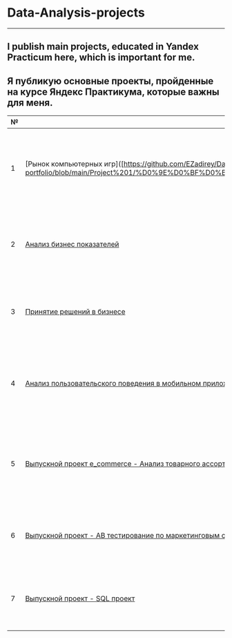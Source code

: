 # Data-Analysis-projects
------------------------
I publish main projects, educated in Yandex Practicum here, which is important for me.
-----------------------------------------------------------
Я публикую основные проекты, пройденные на курсе Яндекс Практикума, которые важны для меня.
-----------------------------------------------------------
|№|Наименование проекта |Описание проекта|Стек|
|-|---------------------|:--------------:|:--:|
|1|[Рынок компьютерных игр]([https://github.com/EZadirey/Data-Analysis-portfolio/tree/main/Project%201](https://github.com/EZadirey/Data-Analysis-portfolio/blob/main/Project%201/%D0%9E%D0%BF%D0%B8%D1%81%D0%B0%D0%BD%D0%B8%D0%B5%20%D0%BF%D1%80%D0%BE%D0%B5%D0%BA%D1%82%D0%B0.md)|Используя исторические данные о продажах компьютерных игр, оценки пользователей и экспертов, жанры и платформы, выявление закономерности, определяющие успешность игры. |python,pandas,matplotlib.pyplot,datetime|
|2|[Анализ бизнес показателей](https://github.com/EZadirey/Data-Analysis-portfolio/tree/main/Project%202%20-%20%D0%90%D0%BD%D0%B0%D0%BB%D0%B8%D0%B7%20%D0%B1%D0%B8%D0%B7%D0%BD%D0%B5%D1%81%20%D0%BF%D0%BE%D0%BA%D0%B0%D0%B7%D0%B0%D1%82%D0%B5%D0%BB%D0%B5%D0%B9)|Оценка окупаемости рекламы и рекомендации для рекламного отдела" на базе трех рекламных данных : визитах, заказах и рекламных расходах.|python, pandas, numpy, matplotlib, seaborn, mystem, counter, stats|
|3|[Принятие решений в бизнесе](https://github.com/EZadirey/Data-Analysis-portfolio/tree/main/Project%203%20-%20%D0%9F%D1%80%D0%B8%D0%BD%D1%8F%D1%82%D0%B8%D0%B5%20%D1%80%D0%B5%D1%88%D0%B5%D0%BD%D0%B8%D0%B9%20%D0%B2%20%D0%B1%D0%B8%D0%B7%D0%BD%D0%B5%D1%81%D0%B5)|Принятие решений в бизнесе, на примере интернет-магазина.Мы приоритизируем гипотезы, запустим A/B тест и проанализируем результаты.|python, pandas, numpy, requests, math, matplotlib.pyplot, plotly.express|
|4|[Анализ пользовательского поведения в мобильном приложении](https://github.com/EZadirey/Data-Analysis-portfolio/tree/main/Project%204%20-%20%D0%A1%D1%82%D0%B0%D1%80%D1%82%D0%B0%D0%BF%20%D0%BC%D0%BE%D0%B1%D0%B8%D0%BB%D1%8C%D0%BD%D0%BE%D0%B3%D0%BE%20%D0%BF%D1%80%D0%B8%D0%BB%D0%BE%D0%B6%D0%B5%D0%BD%D0%B8%D1%8F)|На основе данных использования мобильного приложения для продажи продуктов питания проанализировали воронку продаж, а также оценили результаты A/A/B-тестирования|python, pandas, numpy, math, matplotlib.pyplot, datetime, Counter, stats, seaborn, plotly.express, graph_objects|
|5|[Выпускной проект e_commerce - Анализ товарного ассортимента](https://github.com/EZadirey/Data-Analysis-portfolio/tree/main/Project%205%20-%20%D0%92%D1%8B%D0%BF%D1%83%D1%81%D0%BA%D0%BD%D0%BE%D0%B9%20%D0%BF%D1%80%D0%BE%D0%B5%D0%BA%D1%82)|На основе всех полученных данных в курсе выполнили буткемп-проект по одной из выбранной областей:- e-commerce - анализ товарного ассортимента с помощью ABC теста|python,pandas,numpy, math, matplotlib.pyplot, re, seaborn, Counter, stats, datetime, StandardScaler, KMeans, dendrogram, linkage|
|6|[Выпускной проект - AB тестирование по маркетинговым событиям пользователей в интернет магазине](https://github.com/EZadirey/Data-Analysis-portfolio/tree/main/Project%206%20-%20AB%20%D1%82%D0%B5%D1%81%D1%82%D0%B8%D1%80%D0%BE%D0%B2%D0%B0%D0%BD%D0%B8%D0%B5.)|Провели оценку результатов A/B теста, проверили равномерности распределения пользователей по тестовым группам|python, requests, numpy, math, matplotlib.pyplot, datetime, seaborn, Mystem, Counter, stats, datetime, scipy.stats, plotly.express| 
|7|[Выпускной проект - SQL проект](https://github.com/EZadirey/Data-Analysis-portfolio/tree/main/Project%207%20-%20SQL%20project)|Проанализировали базу данных о книгах, издательствах и авторах;сформулировать ценностное предложение для нового продукта|python,pandas,sqlalchemy|
